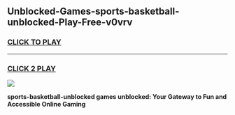 
## Unblocked-Games-sports-basketball-unblocked-Play-Free-v0vrv
<h3>
<a href="https://premium76.site?title=sports-basketball-unblocked&ref=23A">CLICK TO PLAY</a></h3>
<hr>

<h3>
<a href="https://premium76.site?title=sports-basketball-unblocked&ref=23A">CLICK 2 PLAY</a>
  
</h3>

<a href="https://premium76.site?title=sports-basketball-unblocked&ref=23A"><img src="https://clearcache.store/games.png"></a>


**sports-basketball-unblocked games unblocked: Your Gateway to Fun and Accessible Online Gaming**
